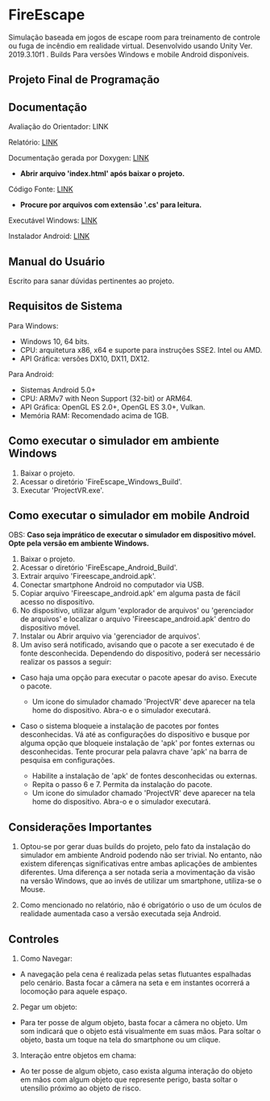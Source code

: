 # FireEscape 
Simulação baseada em jogos de escape room para treinamento de controle ou fuga de incêndio em realidade virtual.
Desenvolvido usando Unity Ver. 2019.3.10f1 .
Builds Para versões Windows e mobile Android disponíveis.
## Projeto Final de Programação

## Documentação

Avaliação do Orientador: LINK

Relatório: [LINK](https://github.com/BrunoYusuke/FireEscape/blob/main/Projeto%20Final%20de%20Programa%C3%A7%C3%A3o%20-%20Documenta%C3%A7%C3%A3o.pdf)

Documentação gerada por Doxygen: [LINK](https://github.com/BrunoYusuke/FireEscape/tree/main/Docs/html)
- **Abrir arquivo 'index.html' após baixar o projeto.**

Código Fonte: [LINK](https://github.com/BrunoYusuke/FireEscape/tree/main/Assets/Scripts)
- **Procure por arquivos com extensão '.cs' para leitura.**

Executável Windows: [LINK](https://github.com/BrunoYusuke/FireEscape/tree/main/FireEscape_Windows_Build)

Instalador Android: [LINK](https://github.com/BrunoYusuke/FireEscape/tree/main/FireEscape_Android_Build)

## Manual do Usuário

Escrito para sanar dúvidas pertinentes ao projeto.

## Requisitos de Sistema

Para Windows:
- Windows 10, 64 bits.
- CPU: arquitetura x86, x64 e suporte para instruções SSE2. Intel ou AMD.
- API Gráfica: versões DX10, DX11, DX12.

Para Android:
- Sistemas Android 5.0+
- CPU: ARMv7 with Neon Support (32-bit) or ARM64.
- API Gráfica: OpenGL ES 2.0+, OpenGL ES 3.0+, Vulkan.
- Memória RAM: Recomendado acima de 1GB.

## Como executar o simulador em ambiente **Windows**

1. Baixar o projeto.
2. Acessar o diretório 'FireEscape_Windows_Build'.
3. Executar 'ProjectVR.exe'.

## Como executar o simulador em mobile **Android**
OBS: **Caso seja imprático de executar o simulador em dispositivo móvel. Opte pela versão em ambiente Windows.**

1. Baixar o projeto.
2. Acessar o diretório 'FireEscape_Android_Build'.
3. Extrair arquivo 'Fireescape_android.apk'.
4. Conectar smartphone Android no computador via USB.
5. Copiar arquivo 'Fireescape_android.apk' em alguma pasta de fácil acesso no dispositívo.
6. No dispositivo, utilizar algum 'explorador de arquivos' ou 'gerenciador de arquivos' e localizar o arquivo 'Fireescape_android.apk' dentro do dispositivo móvel.
7. Instalar ou Abrir arquivo via 'gerenciador de arquivos'.
8. Um aviso será notificado, avisando que o pacote a ser executado é de fonte desconhecida. Dependendo do dispositivo, poderá ser necessário realizar os passos a seguir:
  - Caso haja uma opção para executar o pacote apesar do aviso. Execute o pacote.
    - Um icone do simulador chamado 'ProjectVR' deve aparecer na tela home do dispositivo. Abra-o e o simulador executará.

  - Caso o sistema bloqueie a instalação de pacotes por fontes desconhecidas. Vá até as configurações do dispositivo e busque por alguma opção que bloqueie instalação de 'apk' por fontes externas ou desconhecidas. Tente procurar pela palavra chave 'apk' na barra de pesquisa em configurações.
    - Habilite a instalação de 'apk' de fontes desconhecidas ou externas.
    - Repita o passo 6 e 7. Permita da instalação do pacote.
    - Um icone do simulador chamado 'ProjectVR' deve aparecer na tela home do dispositivo. Abra-o e o simulador executará.

## Considerações Importantes

1. Optou-se por gerar duas builds do projeto, pelo fato da instalação do simulador em ambiente Android podendo não ser trivial. No entanto, não existem diferenças significativas entre ambas aplicações de ambientes diferentes. Uma diferença a ser notada seria a movimentação da visão na versão Windows, que ao invés de utilizar um smartphone, utiliza-se o Mouse.

2. Como mencionado no relatório, não é obrigatório o uso de um óculos de realidade aumentada caso a versão executada seja Android.

## Controles 

1. Como Navegar:
  - A navegação pela cena é realizada pelas setas flutuantes espalhadas pelo cenário. Basta focar a câmera na seta e em instantes ocorrerá a locomoção para aquele espaço.

2. Pegar um objeto:
  - Para ter posse de algum objeto, basta focar a câmera no objeto. Um som indicará que o objeto está visualmente em suas mãos. Para soltar o objeto, basta um toque na tela do smartphone ou um clique.
  
3. Interação entre objetos em chama:
  - Ao ter posse de algum objeto, caso exista alguma interação do objeto em mãos com algum objeto que represente perigo, basta soltar o utensílio próximo ao objeto de risco.
